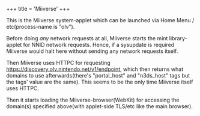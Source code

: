 +++
title = 'Miiverse'
+++

This is the Miiverse system-applet which can be launched via Home Menu /
etc(process-name is "olv").

Before doing *any* network requests at all, Miiverse starts the mint
library-applet for NNID network requests. Hence, if a sysupdate is
required Miiverse would halt here without sending any network requests
itself.

Then Miiverse uses HTTPC for requesting
https://discovery.olv.nintendo.net/v1/endpoint, which then returns what
domains to use afterwards(there's "portal_host" and "n3ds_host" tags but
the tags' value are the same). This seems to be the only time Miiverse
itself uses HTTPC.

Then it starts loading the Miiverse-browser(WebKit) for accessing the
domain(s) specified above(with applet-side TLS/etc like the main
browser).
